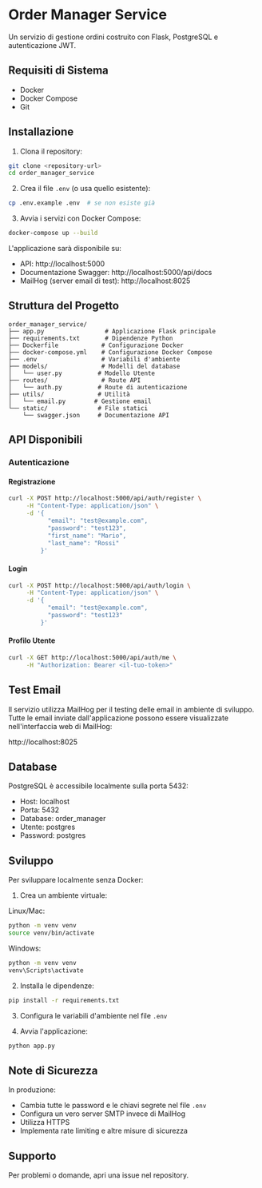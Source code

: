 # Order Manager Service

Un servizio di gestione ordini costruito con Flask, PostgreSQL e autenticazione JWT.

## Requisiti di Sistema

- Docker
- Docker Compose
- Git

## Installazione

1. Clona il repository:

```bash
git clone <repository-url>
cd order_manager_service
```

2. Crea il file `.env` (o usa quello esistente):

```bash
cp .env.example .env  # se non esiste già
```

3. Avvia i servizi con Docker Compose:

```bash
docker-compose up --build
```

L'applicazione sarà disponibile su:

- API: http://localhost:5000
- Documentazione Swagger: http://localhost:5000/api/docs
- MailHog (server email di test): http://localhost:8025

## Struttura del Progetto

```
order_manager_service/
├── app.py                 # Applicazione Flask principale
├── requirements.txt       # Dipendenze Python
├── Dockerfile            # Configurazione Docker
├── docker-compose.yml    # Configurazione Docker Compose
├── .env                  # Variabili d'ambiente
├── models/               # Modelli del database
│   └── user.py          # Modello Utente
├── routes/               # Route API
│   └── auth.py          # Route di autenticazione
├── utils/               # Utilità
│   └── email.py        # Gestione email
└── static/              # File statici
    └── swagger.json     # Documentazione API
```

## API Disponibili

### Autenticazione

#### Registrazione

```bash
curl -X POST http://localhost:5000/api/auth/register \
     -H "Content-Type: application/json" \
     -d '{
           "email": "test@example.com",
           "password": "test123",
           "first_name": "Mario",
           "last_name": "Rossi"
         }'
```

#### Login

```bash
curl -X POST http://localhost:5000/api/auth/login \
     -H "Content-Type: application/json" \
     -d '{
           "email": "test@example.com",
           "password": "test123"
         }'
```

#### Profilo Utente

```bash
curl -X GET http://localhost:5000/api/auth/me \
     -H "Authorization: Bearer <il-tuo-token>"
```

## Test Email

Il servizio utilizza MailHog per il testing delle email in ambiente di sviluppo. Tutte le email inviate dall'applicazione possono essere visualizzate nell'interfaccia web di MailHog:

http://localhost:8025

## Database

PostgreSQL è accessibile localmente sulla porta 5432:

- Host: localhost
- Porta: 5432
- Database: order_manager
- Utente: postgres
- Password: postgres

## Sviluppo

Per sviluppare localmente senza Docker:

1. Crea un ambiente virtuale:

Linux/Mac:

```bash
python -m venv venv
source venv/bin/activate
```

Windows:

```bash
python -m venv venv
venv\Scripts\activate
```

2. Installa le dipendenze:

```bash
pip install -r requirements.txt
```

3. Configura le variabili d'ambiente nel file `.env`

4. Avvia l'applicazione:

```bash
python app.py
```

## Note di Sicurezza

In produzione:

- Cambia tutte le password e le chiavi segrete nel file `.env`
- Configura un vero server SMTP invece di MailHog
- Utilizza HTTPS
- Implementa rate limiting e altre misure di sicurezza

## Supporto

Per problemi o domande, apri una issue nel repository.
